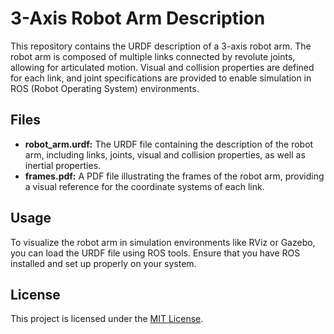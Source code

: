 # 3-Axis Robot Arm Description

This repository contains the URDF description of a 3-axis robot arm. The robot arm is composed of multiple links connected by revolute joints, allowing for articulated motion. Visual and collision properties are defined for each link, and joint specifications are provided to enable simulation in ROS (Robot Operating System) environments.

## Files

- **robot_arm.urdf:** The URDF file containing the description of the robot arm, including links, joints, visual and collision properties, as well as inertial properties.
- **frames.pdf:** A PDF file illustrating the frames of the robot arm, providing a visual reference for the coordinate systems of each link.

## Usage

To visualize the robot arm in simulation environments like RViz or Gazebo, you can load the URDF file using ROS tools. Ensure that you have ROS installed and set up properly on your system.

## License

This project is licensed under the [MIT License](LICENSE).
